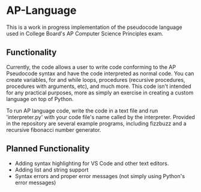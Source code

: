 # AP-Language
This is a work in progress implementation of the pseudocode language used in College Board's AP Computer Science Principles exam. 

## Functionality
  Currently, the code allows a user to write code conforming to the AP Pseudocode syntax and have the code interpreted as normal
code. You can create variables, for and while loops, procedures (recursive procedures, procedures with arguments, etc), and much more.
This code isn't intended for any practical purposes, more as simply an exercise in creating a custom language on top of Python. 

  To run AP language code, write the code in a text file and run 'interpreter.py' with your code file's name called by the interpreter.
 Provided in the repository are several example programs, including fizzbuzz and a recursive fibonacci number generator.

## Planned Functionality
  - Adding syntax highlighting for VS Code and other text editors.
  - Adding list and string support
  - Syntax errors and proper error messages (not simply using Python's error messages)
